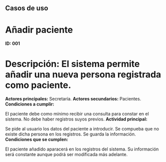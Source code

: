 ## Casos de uso
# Añadir paciente
**ID: 001**
# Descripción: El sistema permite añadir una nueva persona registrada como paciente.

**Actores principales:** Secretaría.
**Actores secundarios:** Pacientes.
 **Condiciones a cumplir:**

El paciente debe como mínimo recibir una consulta para constar en el sistema.
No debe haber registros suyos previos.
 **Actividad principal:**

Se pide al usuario los datos del paciente a introducir.
Se compueba que no existe dicha persona en los registros.
Se guarda la información.
 **Condiciones que se cumplen:**

El paciente añadido aparacerá en los registros del sistema.
Su información será constante aunque podrá ser modificada más adelante.
